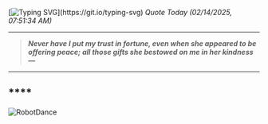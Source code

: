 [![Typing SVG](https://readme-typing-svg.herokuapp.com?font=Press+Start+2P&color=C2F784&size=35&width=900&height=100&lines=Hello+World%2C+I'm+Hung+!)](https://git.io/typing-svg) 
_Quote Today (02/14/2025, 07:51:34 AM)_
___
>**_Never have I put my trust in fortune, even when she appeared to be offering peace; all those gifts she bestowed on me in her kindness —_**
___

## __**__**

![RobotDance](src/assets/images/robot-dancing-dribble.gif?style=center)
